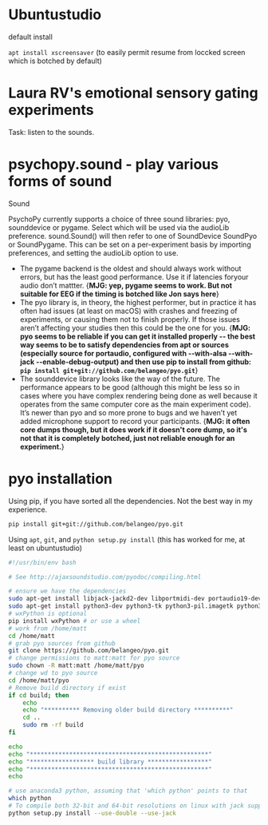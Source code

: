 # Ubuntustudio
default install

`apt install xscreensaver` (to easily permit resume from loccked screen which is botched by default)

# Laura RV's emotional sensory gating experiments

Task: listen to the sounds. 

# psychopy.sound - play various forms of sound
Sound

PsychoPy currently supports a choice of three sound libraries: pyo, sounddevice or pygame. Select which will be used via the audioLib preference. sound.Sound() will then refer to one of SoundDevice SoundPyo or SoundPygame. This can be set on a per-experiment basis by importing preferences, and setting the audioLib option to use.

* The pygame backend is the oldest and should always work without errors, but has the least good performance. Use it if latencies foryour audio don’t mattter. {__MJG: yep, pygame seems to work. But not suitable for EEG if the timing is botched like Jon says here__}
* The pyo library is, in theory, the highest performer, but in practice it has often had issues (at least on macOS) with crashes and freezing of experiments, or causing them not to finish properly. If those issues aren’t affecting your studies then this could be the one for you. {__MJG: pyo seems to be reliable if you can get it installed properly -- the best  way seems to be to satisfy dependencies from apt or sources (especially source for portaudio, configured with --with-alsa --with-jack --enable-debug-output) and then use pip to install from github: `pip install git+git://github.com/belangeo/pyo.git`__}
* The sounddevice library looks like the way of the future. The performance appears to be good (although this might be less so in cases where you have complex rendering being done as well because it operates from the same computer core as the main experiment code). It’s newer than pyo and so more prone to bugs and we haven’t yet added microphone support to record your participants. {__MJG: it often core dumps though, but it does work if it doesn't core dump, so it's not that it is completely botched, just not reliable enough for an experiment.__}

# pyo installation 

Using pip, if you have sorted all the dependencies. Not the best way in my experience.

```bash
pip install git+git://github.com/belangeo/pyo.git
```

Using `apt`, `git`, and `python setup.py install` (this has worked for me, at least on ubuntustudio)


```bash
#!/usr/bin/env bash

# See http://ajaxsoundstudio.com/pyodoc/compiling.html

# ensure we have the dependencies
sudo apt-get install libjack-jackd2-dev libportmidi-dev portaudio19-dev liblo-dev libsndfile-dev
sudo apt-get install python3-dev python3-tk python3-pil.imagetk python3-pip
# wxPython is optional
pip install wxPython # or use a wheel
# work from /home/matt
cd /home/matt
# grab pyo sources from github
git clone https://github.com/belangeo/pyo.git
# change permissions to matt:matt for pyo source
sudo chown -R matt:matt /home/matt/pyo
# change wd to pyo source
cd /home/matt/pyo
# Remove build directory if exist
if cd build; then
    echo
    echo "********** Removing older build directory **********"
    cd ..
    sudo rm -rf build
fi

echo
echo "**************************************************"
echo "****************** build library *****************"
echo "**************************************************"
echo

# use anaconda3 python, assuming that 'which python' points to that
which python
# To compile both 32-bit and 64-bit resolutions on linux with jack support:
python setup.py install --use-double --use-jack
```